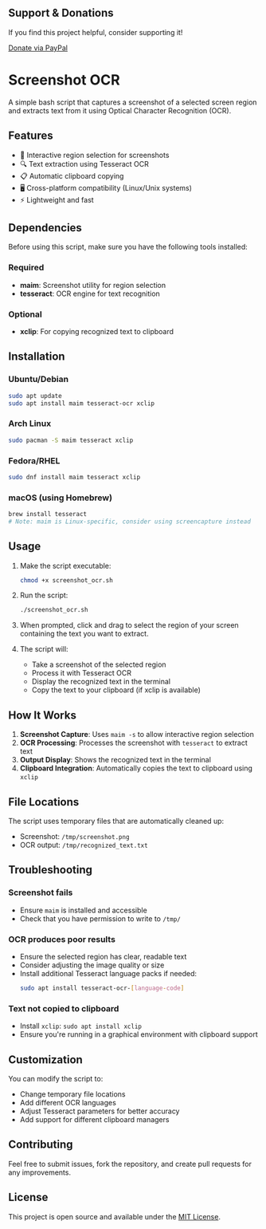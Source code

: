 ## Support & Donations

If you find this project helpful, consider supporting it!

[Donate via PayPal](https://www.paypal.com/paypalme/revrari)

# Screenshot OCR

A simple bash script that captures a screenshot of a selected screen region and extracts text from it using Optical Character Recognition (OCR).

## Features

- 📸 Interactive region selection for screenshots
- 🔍 Text extraction using Tesseract OCR
- 📋 Automatic clipboard copying
- 🖥️ Cross-platform compatibility (Linux/Unix systems)
- ⚡ Lightweight and fast

## Dependencies

Before using this script, make sure you have the following tools installed:

### Required
- **maim**: Screenshot utility for region selection
- **tesseract**: OCR engine for text recognition

### Optional
- **xclip**: For copying recognized text to clipboard

## Installation

### Ubuntu/Debian
```bash
sudo apt update
sudo apt install maim tesseract-ocr xclip
```

### Arch Linux
```bash
sudo pacman -S maim tesseract xclip
```

### Fedora/RHEL
```bash
sudo dnf install maim tesseract xclip
```

### macOS (using Homebrew)
```bash
brew install tesseract
# Note: maim is Linux-specific, consider using screencapture instead
```

## Usage

1. Make the script executable:
   ```bash
   chmod +x screenshot_ocr.sh
   ```

2. Run the script:
   ```bash
   ./screenshot_ocr.sh
   ```

3. When prompted, click and drag to select the region of your screen containing the text you want to extract.

4. The script will:
   - Take a screenshot of the selected region
   - Process it with Tesseract OCR
   - Display the recognized text in the terminal
   - Copy the text to your clipboard (if xclip is available)

## How It Works

1. **Screenshot Capture**: Uses `maim -s` to allow interactive region selection
2. **OCR Processing**: Processes the screenshot with `tesseract` to extract text
3. **Output Display**: Shows the recognized text in the terminal
4. **Clipboard Integration**: Automatically copies the text to clipboard using `xclip`

## File Locations

The script uses temporary files that are automatically cleaned up:
- Screenshot: `/tmp/screenshot.png`
- OCR output: `/tmp/recognized_text.txt`

## Troubleshooting

### Screenshot fails
- Ensure `maim` is installed and accessible
- Check that you have permission to write to `/tmp/`

### OCR produces poor results
- Ensure the selected region has clear, readable text
- Consider adjusting the image quality or size
- Install additional Tesseract language packs if needed:
  ```bash
  sudo apt install tesseract-ocr-[language-code]
  ```

### Text not copied to clipboard
- Install `xclip`: `sudo apt install xclip`
- Ensure you're running in a graphical environment with clipboard support

## Customization

You can modify the script to:
- Change temporary file locations
- Add different OCR languages
- Adjust Tesseract parameters for better accuracy
- Add support for different clipboard managers

## Contributing

Feel free to submit issues, fork the repository, and create pull requests for any improvements.

## License

This project is open source and available under the [MIT License](LICENSE).
